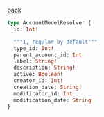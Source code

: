 [back](../../tableOfContent.md)


```graphql
type AccountModelResolver {
  id: Int!

  """1, regular by default"""
  type_id: Int!
  parent_account_id: Int
  label: String!
  description: String!
  active: Boolean!
  creator_id: Int!
  creation_date: String!
  modificator_id: Int
  modification_date: String
}
```
